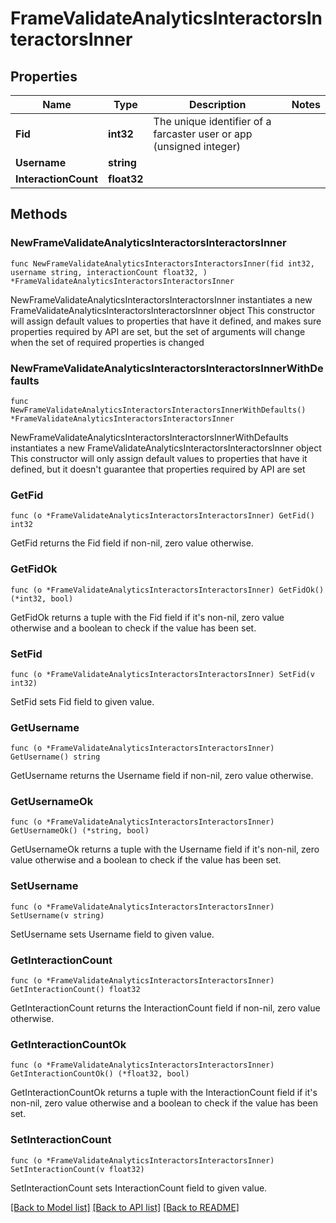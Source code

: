 # FrameValidateAnalyticsInteractorsInteractorsInner

## Properties

Name | Type | Description | Notes
------------ | ------------- | ------------- | -------------
**Fid** | **int32** | The unique identifier of a farcaster user or app (unsigned integer) | 
**Username** | **string** |  | 
**InteractionCount** | **float32** |  | 

## Methods

### NewFrameValidateAnalyticsInteractorsInteractorsInner

`func NewFrameValidateAnalyticsInteractorsInteractorsInner(fid int32, username string, interactionCount float32, ) *FrameValidateAnalyticsInteractorsInteractorsInner`

NewFrameValidateAnalyticsInteractorsInteractorsInner instantiates a new FrameValidateAnalyticsInteractorsInteractorsInner object
This constructor will assign default values to properties that have it defined,
and makes sure properties required by API are set, but the set of arguments
will change when the set of required properties is changed

### NewFrameValidateAnalyticsInteractorsInteractorsInnerWithDefaults

`func NewFrameValidateAnalyticsInteractorsInteractorsInnerWithDefaults() *FrameValidateAnalyticsInteractorsInteractorsInner`

NewFrameValidateAnalyticsInteractorsInteractorsInnerWithDefaults instantiates a new FrameValidateAnalyticsInteractorsInteractorsInner object
This constructor will only assign default values to properties that have it defined,
but it doesn't guarantee that properties required by API are set

### GetFid

`func (o *FrameValidateAnalyticsInteractorsInteractorsInner) GetFid() int32`

GetFid returns the Fid field if non-nil, zero value otherwise.

### GetFidOk

`func (o *FrameValidateAnalyticsInteractorsInteractorsInner) GetFidOk() (*int32, bool)`

GetFidOk returns a tuple with the Fid field if it's non-nil, zero value otherwise
and a boolean to check if the value has been set.

### SetFid

`func (o *FrameValidateAnalyticsInteractorsInteractorsInner) SetFid(v int32)`

SetFid sets Fid field to given value.


### GetUsername

`func (o *FrameValidateAnalyticsInteractorsInteractorsInner) GetUsername() string`

GetUsername returns the Username field if non-nil, zero value otherwise.

### GetUsernameOk

`func (o *FrameValidateAnalyticsInteractorsInteractorsInner) GetUsernameOk() (*string, bool)`

GetUsernameOk returns a tuple with the Username field if it's non-nil, zero value otherwise
and a boolean to check if the value has been set.

### SetUsername

`func (o *FrameValidateAnalyticsInteractorsInteractorsInner) SetUsername(v string)`

SetUsername sets Username field to given value.


### GetInteractionCount

`func (o *FrameValidateAnalyticsInteractorsInteractorsInner) GetInteractionCount() float32`

GetInteractionCount returns the InteractionCount field if non-nil, zero value otherwise.

### GetInteractionCountOk

`func (o *FrameValidateAnalyticsInteractorsInteractorsInner) GetInteractionCountOk() (*float32, bool)`

GetInteractionCountOk returns a tuple with the InteractionCount field if it's non-nil, zero value otherwise
and a boolean to check if the value has been set.

### SetInteractionCount

`func (o *FrameValidateAnalyticsInteractorsInteractorsInner) SetInteractionCount(v float32)`

SetInteractionCount sets InteractionCount field to given value.



[[Back to Model list]](../README.md#documentation-for-models) [[Back to API list]](../README.md#documentation-for-api-endpoints) [[Back to README]](../README.md)


